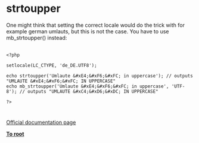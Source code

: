 # strtoupper



One might think that setting the correct locale would do the trick with for example german umlauts, but this is not the case. You have to use mb_strtoupper() instead:<br><br>

```
<?php

setlocale(LC_CTYPE, 'de_DE.UTF8');

echo strtoupper('Umlaute &#xE4;&#xF6;&#xFC; in uppercase'); // outputs "UMLAUTE &#xE4;&#xF6;&#xFC; IN UPPERCASE"
echo mb_strtoupper('Umlaute &#xE4;&#xF6;&#xFC; in uppercase', 'UTF-8'); // outputs "UMLAUTE &#xC4;&#xD6;&#xDC; IN UPPERCASE"

?>
```
  

#

[Official documentation page](https://www.php.net/manual/en/function.strtoupper.php)

**[To root](/README.md)**